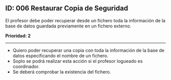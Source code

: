 ## ID: 006 Restaurar Copia de Seguridad
El profesor debe poder recuperar desde un fichero toda la información de la base de datos guardada previamente en un fichero externo.

**Prioridad: 2**

---

 - Quiero poder recuperar una copia con toda la información de la base de datos especificando el nombre de un fichero.
 - Soplo se podrá realizar esta acción si el profesor logueado es coordinador.
 - Se deberá comprobar la existencia del fichero.